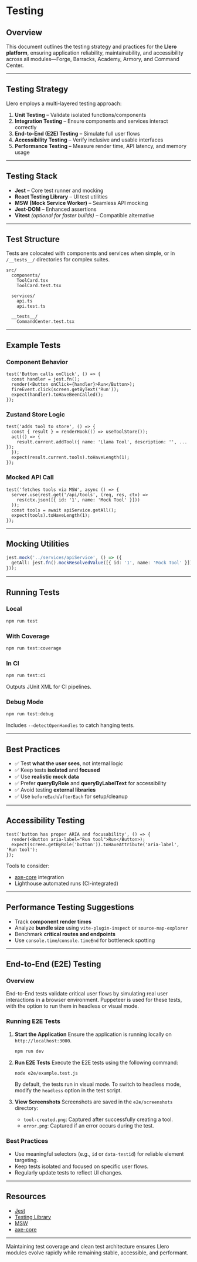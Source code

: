 # Testing

## Overview

This document outlines the testing strategy and practices for the **Llero platform**, ensuring application reliability, maintainability, and accessibility across all modules—Forge, Barracks, Academy, Armory, and Command Center.

---

## Testing Strategy

Llero employs a multi-layered testing approach:

1. **Unit Testing** – Validate isolated functions/components
2. **Integration Testing** – Ensure components and services interact correctly
3. **End-to-End (E2E) Testing** – Simulate full user flows
4. **Accessibility Testing** – Verify inclusive and usable interfaces
5. **Performance Testing** – Measure render time, API latency, and memory usage

---

## Testing Stack

- **Jest** – Core test runner and mocking
- **React Testing Library** – UI test utilities
- **MSW (Mock Service Worker)** – Seamless API mocking
- **Jest-DOM** – Enhanced assertions
- **Vitest** *(optional for faster builds)* – Compatible alternative

---

## Test Structure

Tests are colocated with components and services when simple, or in `/__tests__/` directories for complex suites.

```
src/
  components/
    ToolCard.tsx
    ToolCard.test.tsx

  services/
    api.ts
    api.test.ts

  __tests__/
    CommandCenter.test.tsx
```

---

## Example Tests

### Component Behavior

```tsx
test('Button calls onClick', () => {
  const handler = jest.fn();
  render(<Button onClick={handler}>Run</Button>);
  fireEvent.click(screen.getByText('Run'));
  expect(handler).toHaveBeenCalled();
});
```

### Zustand Store Logic

```tsx
test('adds tool to store', () => {
  const { result } = renderHook(() => useToolStore());
  act(() => {
    result.current.addTool({ name: 'Llama Tool', description: '', ... });
  });
  expect(result.current.tools).toHaveLength(1);
});
```

### Mocked API Call

```tsx
test('fetches tools via MSW', async () => {
  server.use(rest.get('/api/tools', (req, res, ctx) =>
    res(ctx.json([{ id: '1', name: 'Mock Tool' }]))
  ));
  const tools = await apiService.getAll();
  expect(tools).toHaveLength(1);
});
```

---

## Mocking Utilities

```ts
jest.mock('../services/apiService', () => ({
  getAll: jest.fn().mockResolvedValue([{ id: '1', name: 'Mock Tool' }]),
}));
```

---

## Running Tests

### Local

```bash
npm run test
```

### With Coverage

```bash
npm run test:coverage
```

### In CI

```bash
npm run test:ci
```

Outputs JUnit XML for CI pipelines.

### Debug Mode

```bash
npm run test:debug
```

Includes `--detectOpenHandles` to catch hanging tests.

---

## Best Practices

- ✅ Test **what the user sees**, not internal logic
- ✅ Keep tests **isolated** and **focused**
- ✅ Use **realistic mock data**
- ✅ Prefer **queryByRole** and **queryByLabelText** for accessibility
- ✅ Avoid testing **external libraries**
- ✅ Use `beforeEach`/`afterEach` for setup/cleanup

---

## Accessibility Testing

```tsx
test('button has proper ARIA and focusability', () => {
  render(<Button aria-label="Run tool">Run</Button>);
  expect(screen.getByRole('button')).toHaveAttribute('aria-label', 'Run tool');
});
```

Tools to consider:

- [axe-core](https://www.deque.com/axe/) integration
- Lighthouse automated runs (CI-integrated)

---

## Performance Testing Suggestions

- Track **component render times**
- Analyze **bundle size** using `vite-plugin-inspect` or `source-map-explorer`
- Benchmark **critical routes and endpoints**
- Use `console.time`/`console.timeEnd` for bottleneck spotting

---

## End-to-End (E2E) Testing

### Overview
End-to-End tests validate critical user flows by simulating real user interactions in a browser environment. Puppeteer is used for these tests, with the option to run them in headless or visual mode.

### Running E2E Tests

1. **Start the Application**
   Ensure the application is running locally on `http://localhost:3000`.

   ```bash
   npm run dev
   ```

2. **Run E2E Tests**
   Execute the E2E tests using the following command:

   ```bash
   node e2e/example.test.js
   ```

   By default, the tests run in visual mode. To switch to headless mode, modify the `headless` option in the test script.

3. **View Screenshots**
   Screenshots are saved in the `e2e/screenshots` directory:
   - `tool-created.png`: Captured after successfully creating a tool.
   - `error.png`: Captured if an error occurs during the test.

### Best Practices
- Use meaningful selectors (e.g., `id` or `data-testid`) for reliable element targeting.
- Keep tests isolated and focused on specific user flows.
- Regularly update tests to reflect UI changes.

---

## Resources

- [Jest](https://jestjs.io/)
- [Testing Library](https://testing-library.com/)
- [MSW](https://mswjs.io/)
- [axe-core](https://www.deque.com/axe/)

---

Maintaining test coverage and clean test architecture ensures Llero modules evolve rapidly while remaining stable, accessible, and performant.
